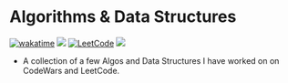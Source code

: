 # Algorithms & Data Structures

[![wakatime](https://wakatime.com/badge/user/99e71179-209a-409a-b8bc-6612891d9ce9/project/a9a4a8a8-2235-4073-ab9c-af8f240ae413.svg)](https://wakatime.com/badge/user/99e71179-209a-409a-b8bc-6612891d9ce9/project/a9a4a8a8-2235-4073-ab9c-af8f240ae413) <a href='https://www.codewars.com/users/zataara'><img src="https://www.codewars.com/users/zataara/badges/micro"></a> <a href='https://leetcode.com/zataara/'>![LeetCode](https://img.shields.io/badge/LeetCode-000000?style=plastic&logo=LeetCode&logoColor=#d16c06)</a> <img src="https://img.shields.io/github/last-commit/zataara/Algorithms">



- A collection of a few Algos and Data Structures I have worked on on CodeWars and LeetCode.